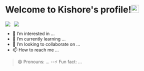 # Welcome to Kishore's profile!<img src="https://media.giphy.com/media/hvRJCLFzcasrR4ia7z/giphy.gif" width="25px">
<a target='blank' href="mailto:contact.kishores@gmail.com"><img align='center' src="https://img.shields.io/badge/Gmail-D14836?style=for-the-badge&logo=gmail&logoColor=white"></a>
&nbsp;
<a target='blank' href="www.linkedin.com/in/kishore-lkin"><img align='center' src="https://img.shields.io/badge/LinkedIn-0077B5?style=for-the-badge&logo=linkedin&logoColor=white"></a>
&nbsp;

- 👀 I’m interested in ...
- 🌱 I’m currently learning ...
- 💞️ I’m looking to collaborate on ...
- 📫 How to reach me ...
> 😄 Pronouns: ...
--⚡ Fun fact: ...

<!---
Kishore-june/Kishore-june is a ✨ special ✨ repository because its `README.md` (this file) appears on your GitHub profile.
You can click the Preview link to take a look at your changes.
--->
